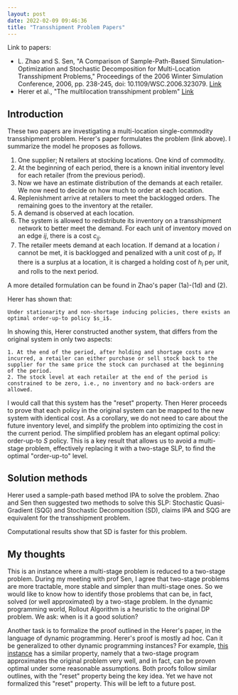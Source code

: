 ```yaml
---
layout: post
date: 2022-02-09 09:46:36
title: "Transshipment Problem Papers"
---
```


Link to papers:

- L. Zhao and S. Sen, "A Comparison of Sample-Path-Based Simulation-Optimization and Stochastic Decomposition for Multi-Location Transshipment Problems," Proceedings of the 2006 Winter Simulation Conference, 2006, pp. 238-245, doi: 10.1109/WSC.2006.323079. [Link](https://doi.org/10.1109/WSC.2006.323079)
- Herer et al., "The multilocation transshipment problem" [Link](https://doi.org/10.1080/07408170500434539)

## Introduction

These two papers are investigating a multi-location single-commodity transshipment problem. Herer's paper formulates the problem (link above). I summarize the model he proposes as follows.

1. One supplier; N retailers at stocking locations. One kind of commodity.
2. At the beginning of each period, there is a known initial inventory level for each retailer (from the previous period).
3. Now we have an estimate distribution of the demands at each retailer. We now need to decide on how much to order at each location.
4. Replenishment arrive at retailers to meet the backlogged orders. The remaining goes to the inventory at the retailer.
5. A demand is observed at each location.
6. The system is allowed to redistribute its inventory on a transshipment network to better meet the demand. For each unit of inventory moved on an edge $ij$, there is a cost $c_{ij}$.
7. The retailer meets demand at each location. If demand at a location $i$ cannot be met, it is backlogged and penalized with a unit cost of $p_i$. If there is a surplus at a location, it is charged a holding cost of $h_i$ per unit, and rolls to the next period.

A more detailed formulation can be found in Zhao's paper (1a)-(1d) and (2).

Herer has shown that:

    Under stationarity and non-shortage inducing policies, there exists an optimal order-up-to policy $s_i$.

In showing this, Herer constructed another system, that differs from the original system in only two aspects:

    1. At the end of the period, after holding and shortage costs are incurred, a retailer can either purchase or sell stock back to the supplier for the same price the stock can purchased at the beginning of the period.
    2. The stock level at each retailer at the end of the period is constrained to be zero, i.e., no inventory and no back-orders are allowed.

I would call that this system has the "reset" property. Then Herer proceeds to prove that each policy in the original system can be mapped to the new system with identical cost. As a corollary, we do not need to care about the future inventory level, and simplify the problem into optimizing the cost in the current period. The simplified problem has an elegant optimal policy: order-up-to $S$ policy.  This is a key result that allows us to avoid a multi-stage problem, effectively replacing it with a two-stage SLP, to find the optimal "order-up-to" level.

## Solution methods

Herer used a sample-path based method IPA to solve the problem. Zhao and Sen then suggested two methods to solve this SLP: Stochastic Quasi-Gradient (SQG) and Stochastic Decomposition (SD), claims IPA and SQG are equivalent for the transshipment problem.

Computational results show that SD is faster for this problem.

## My thoughts

This is an instance where a multi-stage problem is reduced to a two-stage problem. During my meeting with prof Sen, I agree that two-stage problems are more tractable, more stable and simpler than multi-stage ones. So we would like to know how to identify those problems that can be, in fact, solved (or well approximated) by a two-stage problem. In the dynamic programming world, Rollout Algorithm is a heuristic to the original DP problem. We ask: when is it a good solution?

Another task is to formalize the proof outlined in the Herer's paper, in the language of dynamic programming. Herer's proof is mostly ad hoc. Can it be generalized to other dynamic programming instances? For example, [this instance](https://connect.informs.org/communities/community-home/digestviewer/viewthread?GroupId=469&MessageKey=53d7e975-995a-4cae-8606-e03d699d9cab&CommunityKey=1d5653fa-85c8-46b3-8176-869b140e5e3c&tab=digestviewer) has a similar property, namely that a two-stage program approximates the original problem very well, and in fact, can be proven optimal under some reasonable assumptions. Both proofs follow similar outlines, with the "reset" property being the key idea. Yet we have not formalized this "reset" property. This will be left to a future post.
